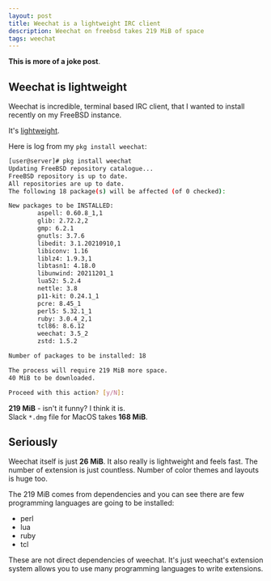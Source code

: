 ```yaml
---
layout: post
title: Weechat is a lightweight IRC client
description: Weechat on freebsd takes 219 MiB of space
tags: weechat
---
```


**This is more of a joke post**.

## Weechat is lightweight

Weechat is incredible, terminal based IRC client, that I wanted to install
recently on my FreeBSD instance.

It's <u>lightweight</u>.

Here is log from my `pkg install weechat`:

```bash
[user@server]# pkg install weechat
Updating FreeBSD repository catalogue...
FreeBSD repository is up to date.
All repositories are up to date.
The following 18 package(s) will be affected (of 0 checked):

New packages to be INSTALLED:
        aspell: 0.60.8_1,1
        glib: 2.72.2,2
        gmp: 6.2.1
        gnutls: 3.7.6
        libedit: 3.1.20210910,1
        libiconv: 1.16
        liblz4: 1.9.3,1
        libtasn1: 4.18.0
        libunwind: 20211201_1
        lua52: 5.2.4
        nettle: 3.8
        p11-kit: 0.24.1_1
        pcre: 8.45_1
        perl5: 5.32.1_1
        ruby: 3.0.4_2,1
        tcl86: 8.6.12
        weechat: 3.5_2
        zstd: 1.5.2

Number of packages to be installed: 18

The process will require 219 MiB more space.
40 MiB to be downloaded.

Proceed with this action? [y/N]:
```

**219 MiB** - isn't it funny? I think it is.<br/>
Slack `*.dmg` file for MacOS takes **168 MiB**.

## Seriously

Weechat itself is just **26 MiB**. It also really is lightweight and
feels fast. The number of extension is just countless. Number of color themes and layouts is huge too.

The 219 MiB comes from dependencies and you can see there are few programming languages are going to be installed:
- perl
- lua
- ruby
- tcl

These are not direct dependencies of weechat. It's just weechat's extension system allows you to use many programming languages to write extensions.
